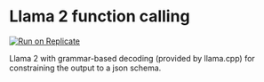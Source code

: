 # Llama 2 function calling

[![Run on Replicate](https://replicate.com/andreasjansson/llama-2-13b-function/badge)](https://replicate.com/andreasjansson/llama-2-13b-function)

Llama 2 with grammar-based decoding (provided by llama.cpp) for constraining the output to a json schema.
